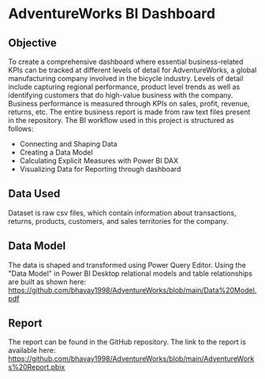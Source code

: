 # AdventureWorks BI Dashboard
## Objective
To create a comprehensive dashboard where essential business-related KPIs can be tracked at different levels of detail for AdventureWorks, a global manufacturing company involved in the bicycle industry. Levels of detail include capturing regional performance, product level trends as well as identifying customers that do high-value business with the company. Business performance is measured through KPIs on sales, profit, revenue, returns, etc. The entire business report is made from raw text files present in the repository. 
The BI workflow used in this project is structured as follows: 
- Connecting and Shaping Data
- Creating a Data Model
- Calculating Explicit Measures with Power BI DAX
- Visualizing Data for Reporting through dashboard

## Data Used
Dataset is raw csv files, which contain information about transactions, returns, products, customers, and sales territories for the company.

## Data Model
The data is shaped and transformed using Power Query Editor. Using the "Data Model" in Power BI Desktop relational models and table relationships are built as shown here: <u>https://github.com/bhavay1998/AdventureWorks/blob/main/Data%20Model.pdf</u>

## Report
The report can be found in the GitHub repository. The link to the report is available here:
<u>https://github.com/bhavay1998/AdventureWorks/blob/main/AdventureWorks%20Report.pbix</u>

  
